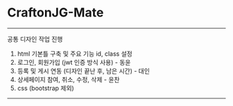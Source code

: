 # CraftonJG-Mate

---

공통 디자인 작업 진행

1. html 기본틀 구축 및 주요 기능 id, class 설정
2. 로그인, 회원가입 (jwt 인증 방식 사용) - 동윤
3. 등록 및 게시 연동 (디자인 끝난 후, 남은 시간) - 대인
4. 상세페이지 참여, 취소, 수정, 삭제 - 윤찬
5. css (bootstrap 제외)

---
